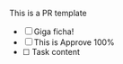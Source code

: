 This is a PR template

- [ ] Giga ficha!
- [ ] This is Approve 100%
- [ ] <!-- (Options) --> Task content
